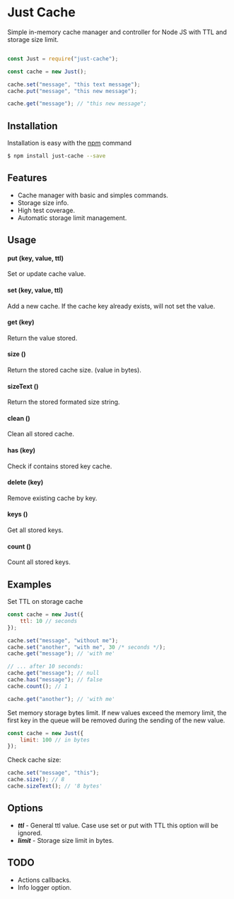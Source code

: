 Just Cache
===========
Simple in-memory cache manager and controller for Node JS with TTL and storage size limit.


```js

const Just = require("just-cache");

const cache = new Just();

cache.set("message", "this text message");
cache.put("message", "this new message");

cache.get("message"); // "this new message";

```

## Installation

Installation is easy with the [npm](https://www.npmjs.com) command

```bash
$ npm install just-cache --save
```

## Features

- Cache manager with basic and simples commands.
- Storage size info.
- High test coverage.
- Automatic storage limit management.

## Usage

#### put (key, value, ttl)

Set or update cache value.

#### set (key, value, ttl)

Add a new cache. If the cache key already exists, will not set the value.

#### get (key)

Return the value stored.

#### size ()

Return the stored cache size. (value in bytes).

#### sizeText ()

Return the stored formated size string.

#### clean ()

Clean all stored cache.

#### has (key)

Check if contains stored key cache.

#### delete (key)

Remove existing cache by key.

#### keys ()

Get all stored keys.

#### count ()

Count all stored keys.

## Examples

Set TTL on storage cache

```js
const cache = new Just({
    ttl: 10 // seconds
});

cache.set("message", "without me");
cache.set("another", "with me", 30 /* seconds */);
cache.get("message"); // 'with me'

// ... after 10 seconds:
cache.get("message"); // null
cache.has("message"); // false
cache.count(); // 1

cache.get("another"); // 'with me'


```

Set memory storage bytes limit.
If new values ​​exceed the memory limit, the first key in the queue will be removed during the sending of the new value.

```js
const cache = new Just({
    limit: 100 // in bytes
});

```

Check cache size:

```js
cache.set("message", "this");
cache.size(); // 8
cache.sizeText(); // '8 bytes'

```

## Options

- ***ttl*** - General ttl value. Case use set or put with TTL this option will be ignored.
- ***limit*** - Storage size limit in bytes.

## TODO

- Actions callbacks.
- Info logger option.
